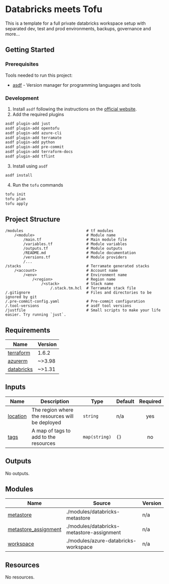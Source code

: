 # Databricks meets Tofu

This is a template for a full private databricks workspace setup with separated dev, test and prod environments, backups, governance and more...

## Getting Started

### Prerequisites

Tools needed to run this project:

- [asdf](https://asdf-vm.com/) - Version manager for programming languages and tools

### Development

1. Install `asdf` following the instructions on the [official website](https://asdf-vm.com/guide/getting-started.html).
2. Add the required plugins

```bash
asdf plugin-add just
asdf plugin-add opentofu
asdf plugin-add azure-cli
asdf plugin-add terramate
asdf plugin-add python
asdf plugin-add pre-commit
asdf plugin-add terraform-docs
asdf plugin-add tflint
```

3. Install using `asdf`

```bash
asdf install
```

4. Run the `tofu` commands

```bash
tofu init
tofu plan
tofu apply
```

## Project Structure

```
/modules                            # tf modules
    /<module>                       # Module name
        /main.tf                    # Main module file
        /variables.tf               # Module variables
        /outputs.tf                 # Module outputs
        /README.md                  # Module documentation
        /versions.tf                # Module providers
        /...
/stacks                             # Terramate generated stacks
    /<account>                      # Account name
        /<env>                      # Environment name
            /<region>               # Region name
                /<stack>            # Stack name
                    /.stack.tm.hcl  # Terramate stack file
/.gitignore                         # Files and directories to be ignored by git
/.pre-commit-config.yaml            # Pre-commit configuration
/.tool-versions                     # asdf tool versions
/justfile                           # Small scripts to make your life easier. Try running `just`.
```

<!-- BEGIN_TF_DOCS -->


## Requirements

| Name | Version |
|------|---------|
| <a name="requirement_terraform"></a> [terraform](#requirement\_terraform) | 1.6.2 |
| <a name="requirement_azurerm"></a> [azurerm](#requirement\_azurerm) | ~>3.98 |
| <a name="requirement_databricks"></a> [databricks](#requirement\_databricks) | ~>1.31 |
## Inputs

| Name | Description | Type | Default | Required |
|------|-------------|------|---------|:--------:|
| <a name="input_location"></a> [location](#input\_location) | The region where the resources will be deployed | `string` | n/a | yes |
| <a name="input_tags"></a> [tags](#input\_tags) | A map of tags to add to the resources | `map(string)` | `{}` | no |
## Outputs

No outputs.
## Modules

| Name | Source | Version |
|------|--------|---------|
| <a name="module_metastore"></a> [metastore](#module\_metastore) | ./modules/databricks-metastore | n/a |
| <a name="module_metastore_assignment"></a> [metastore\_assignment](#module\_metastore\_assignment) | ./modules/databricks-metastore-assignment | n/a |
| <a name="module_workspace"></a> [workspace](#module\_workspace) | ./modules/azure-databricks-workspace | n/a |
## Resources

No resources.
<!-- END_TF_DOCS -->
